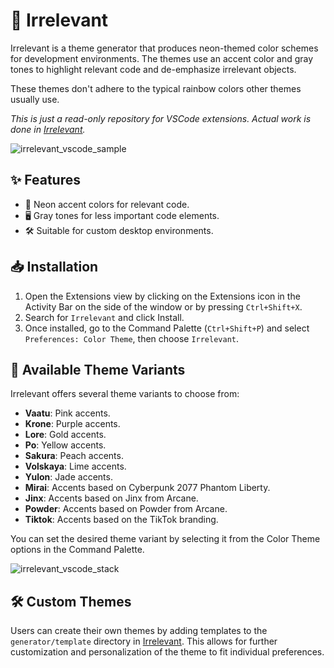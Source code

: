 # 🎨 Irrelevant

Irrelevant is a theme generator that produces neon-themed color schemes for development environments. The themes use an accent color and gray tones to highlight relevant code and de-emphasize irrelevant objects.

These themes don't adhere to the typical rainbow colors other themes usually use.

_This is just a read-only repository for VSCode extensions. Actual work is done in [Irrelevant](https://github.com/volskaya/irrelevant)._

![irrelevant_vscode_sample](https://github.com/user-attachments/assets/cd86ed68-f61b-4bb6-b11b-fc18434c5237)

## ✨ Features

- 🌈 Neon accent colors for relevant code.
- 🖥️ Gray tones for less important code elements.
- 🛠️ Suitable for custom desktop environments.

## 📥 Installation

1. Open the Extensions view by clicking on the Extensions icon in the Activity Bar on the side of the window or by pressing `Ctrl+Shift+X`.
2. Search for `Irrelevant` and click Install.
3. Once installed, go to the Command Palette (`Ctrl+Shift+P`) and select `Preferences: Color Theme`, then choose `Irrelevant`.

## 🌈 Available Theme Variants

Irrelevant offers several theme variants to choose from:

- **Vaatu**: Pink accents.
- **Krone**: Purple accents.
- **Lore**: Gold accents.
- **Po**: Yellow accents.
- **Sakura**: Peach accents.
- **Volskaya**: Lime accents.
- **Yulon**: Jade accents.
- **Mirai**: Accents based on Cyberpunk 2077 Phantom Liberty.
- **Jinx**: Accents based on Jinx from Arcane.
- **Powder**: Accents based on Powder from Arcane.
- **Tiktok**: Accents based on the TikTok branding.

You can set the desired theme variant by selecting it from the Color Theme options in the Command Palette.

![irrelevant_vscode_stack](https://github.com/user-attachments/assets/b872671e-4a2c-4145-8f93-576c063d1605)

## 🛠️ Custom Themes

Users can create their own themes by adding templates to the `generator/template` directory in [Irrelevant](https://github.com/volskaya/irrelevant). This allows for further customization and personalization of the theme to fit individual preferences.
